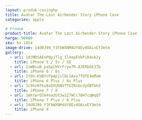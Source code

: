 ```yaml
---
layout: produk-casinghp
title: Avatar The Last Airbender Story iPhone Case
categories: apple

# Produk
product-title: Avatar The Last Airbender Story iPhone Case
harga: 90000
sku: hn-1054
image-drive: 14d0J99_Y3FbWXNM4UY8Ev4OAixEY3mtm
gallery:
  - url: 18JMD5AEnPQpjTlg_Il4epEVkPiR4sb2y
    title: iPhone 5 / 5s / SE
  - url: 1sWBsuB_pa5pCHVrFryw7R-8JERbGk37b
    title: iPhone 6 / 6s
  - url: 1t9n-KVBYcPpApjvlDLSAxo7fOfE4mMxW
    title: iPhone 6 Plus / 6s Plus
  - url: 1c9hzNf6sBxOXUhNVfTUZN1bcdyOBTmh3
    title: iPhone 7 / 8
  - url: 1mXrwrQ7m4sw2U13w2Z7WCc78H7cqWqQ7
    title: iPhone 7 Plus / 8 Plus
  - url: 14d0J99_Y3FbWXNM4UY8Ev4OAixEY3mtm
    title: iPhone X
---
```

